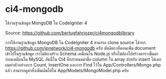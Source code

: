 # ci4-mongodb
ใช้งานฐานข้อมูล MongoDB ใน CodeIgniter 4

Source: https://github.com/bertugfahriozer/ci4mongodblibrary


การใช้งานฐานข้อมูล MongoDB ใน CodeIgniter 4 สามารถ clone source ได้จาก https://github.com/jpnetwork/ci4-mongodb ครับ มันดีตรงที่ตอนเพิ่ม document เข้าไปในฐานข้อมูล เราไม่ต้องสร้าง Schema เหมือนใน Node.js หรือไม่ต้องไปสร้างตารางขึ้นมาก่อนเหมือนใน MySQL อันนี้ใน CI4 คือกำหนดค่าชื่อ column ใน array สำหรับ insert ได้เลย
ผมทำตัวอย่างการ Count, InsertOne และการ Find ไว้ใน  App/Controllers/Mongo.php แล้ว  สามารถดูคำสั่งเพิ่มเติมได้ใน App/Models/MongoModel.php ครับ
